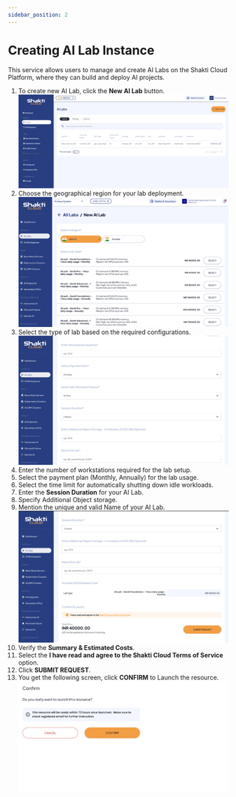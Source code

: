 ```yaml
---
sidebar_position: 2
---
```

# Creating AI Lab Instance

This service allows users to manage and create AI Labs on the Shakti Cloud Platform, where they can build and deploy AI projects.

1. To create new AI Lab, click the **New AI Lab** button.
	![AI Lab](img/AILab1.png)
2. Choose the geographical region for your lab deployment.
   ![AI Lab](img/AILab4.png)
4. Select the type of lab based on the required configurations.
   ![Creating AI Lab](img/AILab5.png)
5. Enter the number of workstations required for the lab setup.
6. Select the payment plan (Monthly, Annually) for the lab usage.
7. Select the time limit for automatically shutting down idle workloads.
8. Enter the **Session Duration** for your AI Lab.
9. Specify Additional Object storage.
10. Mention the unique and valid Name of your AI Lab.
    ![Confirm and Launch](img/AILab7.png)
11. Verify the **Summary & Estimated Costs**.
12. Select the **I have read and agree to the Shakti Cloud Terms of Service** option.
13. Click **SUBMIT REQUEST**.
14. You get the following screen, click **CONFIRM** to Launch the resource.
	![Confirm Pop-Up](img/AILab8.png)